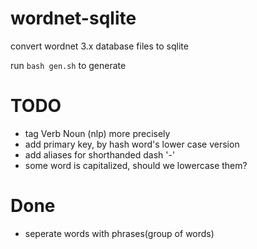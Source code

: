 # wordnet-sqlite
convert wordnet 3.x database files to sqlite

run `bash gen.sh` to generate

# TODO

- tag Verb Noun (nlp) more precisely
- add primary key, by hash word's lower case version
- add aliases for shorthanded dash '-'
- some word is capitalized, should we lowercase them?

# Done

- seperate words with phrases(group of words)
